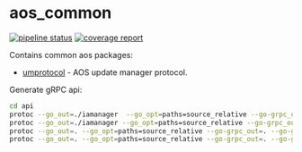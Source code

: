 # aos_common

[![pipeline status](https://gitpct.epam.com/epmd-aepr/aos_common/badges/master/pipeline.svg)](https://gitpct.epam.com/epmd-aepr/aos_common/commits/master) [![coverage report](https://gitpct.epam.com/epmd-aepr/aos_common/badges/master/coverage.svg)](https://gitpct.epam.com/epmd-aepr/aos_common/commits/master)

Contains common aos packages:

* [umprotocol](doc/umprotocol.md) - AOS update manager protocol.

Generate gRPC api:

```bash
cd api
protoc --go_out=./iamanager  --go_opt=paths=source_relative --go-grpc_out=./iamanager  --go-grpc_opt=paths=source_relative iamanager/iamanager.proto -I iamanager/ -I ./iamanager/
protoc --go_out=./iamanager --go_opt=paths=source_relative --go-grpc_out=./iamanager --go-grpc_opt=paths=source_relative iamanager/iamanagerpublic.proto -I ./iamanager/
protoc --go_out=. --go_opt=paths=source_relative --go-grpc_out=. --go-grpc_opt=paths=source_relative updatemanager/updatemanager.proto
protoc --go_out=. --go_opt=paths=source_relative --go-grpc_out=. --go-grpc_opt=paths=source_relative servicemanager/servicemanager.proto
```
